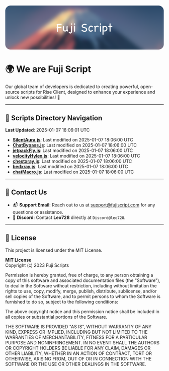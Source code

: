 ![Banner](.github/b.webp)

# 🌍 **We are Fuji Script**

Our global team of developers is dedicated to creating powerful, open-source scripts for Rise Client, designed to enhance your experience and unlock new possibilities! 🌟

---
<!-- SCRIPTS_NAVIGATION_START -->
## 📂 **Scripts Directory Navigation**

**Last Updated**: 2025-01-07 18:06:01 UTC

- **[SilentAura.js](scripts/SilentAura.js)**: Last modified on 2025-01-07 18:06:00 UTC
- **[ChatBypass.js](scripts/ChatBypass.js)**: Last modified on 2025-01-07 18:06:00 UTC
- **[jetpackFly.js](scripts/jetpackFly.js)**: Last modified on 2025-01-07 18:06:00 UTC
- **[velocityHylex.js](scripts/velocityHylex.js)**: Last modified on 2025-01-07 18:06:00 UTC
- **[chestxray.js](scripts/chestxray.js)**: Last modified on 2025-01-07 18:06:00 UTC
- **[bedxray.js](scripts/bedxray.js)**: Last modified on 2025-01-07 18:06:00 UTC
- **[chatMacro.js](scripts/chatMacro.js)**: Last modified on 2025-01-07 18:06:00 UTC

<!-- SCRIPTS_NAVIGATION_END -->

---

## 💬 **Contact Us**  
- 📬 **Support Email**: Reach out to us at [support@fujiscript.com](mailto:support@fujiscript.com) for any questions or assistance.  
- 💬 **Discord**: Contact **Leo728** directly at `Discord@leo728`.

---

## 📜 **License**

This project is licensed under the MIT License.  

**MIT License**  
Copyright (c) 2023 Fuji Scripts  

Permission is hereby granted, free of charge, to any person obtaining a copy of this software and associated documentation files (the "Software"), to deal in the Software without restriction, including without limitation the rights to use, copy, modify, merge, publish, distribute, sublicense, and/or sell copies of the Software, and to permit persons to whom the Software is furnished to do so, subject to the following conditions:  

The above copyright notice and this permission notice shall be included in all copies or substantial portions of the Software.  

THE SOFTWARE IS PROVIDED "AS IS", WITHOUT WARRANTY OF ANY KIND, EXPRESS OR IMPLIED, INCLUDING BUT NOT LIMITED TO THE WARRANTIES OF MERCHANTABILITY, FITNESS FOR A PARTICULAR PURPOSE AND NONINFRINGEMENT. IN NO EVENT SHALL THE AUTHORS OR COPYRIGHT HOLDERS BE LIABLE FOR ANY CLAIM, DAMAGES OR OTHER LIABILITY, WHETHER IN AN ACTION OF CONTRACT, TORT OR OTHERWISE, ARISING FROM, OUT OF OR IN CONNECTION WITH THE SOFTWARE OR THE USE OR OTHER DEALINGS IN THE SOFTWARE.  
